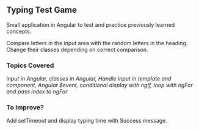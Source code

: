 ## Typing Test Game

Small application in Angular to test and practice previously learned concepts.

Compare letters in the input area with the random letters in the heading. Change their classes depending on correct comparison.

### Topics Covered

_input in Angular, classes in Angular, Handle input in template and component, Angular $event, conditional display with ngIf, loop with ngFor and pass index to ngFor_

### To Improve?

Add setTimeout and display typing time with Success message.
